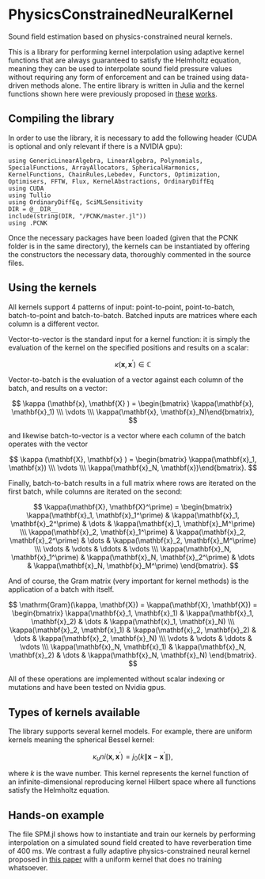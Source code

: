 # PhysicsConstrainedNeuralKernel
Sound field estimation based on physics-constrained neural kernels.

This is a library for performing kernel interpolation using adaptive kernel functions that are always guaranteed to satisfy the Helmholtz equation, meaning they can be used to interpolate sound field pressure values without requiring any form of enforcement and can be trained using data-driven methods alone. The entire library is written in Julia and the kernel functions shown here were previously proposed in [these](https://doi.org/10.48550/arXiv.2408.14731) [works](10.36227/techrxiv.24455380.v2).

## Compiling the library

In order to use the library, it is necessary to add the following header (CUDA is optional and only relevant if there is a NVIDIA gpu):
```
using GenericLinearAlgebra, LinearAlgebra, Polynomials, SpecialFunctions, ArrayAllocators, SphericalHarmonics, KernelFunctions, ChainRules,Lebedev, Functors, Optimization, Optimisers, FFTW, Flux, KernelAbstractions, OrdinaryDiffEq
using CUDA
using Tullio
using OrdinaryDiffEq, SciMLSensitivity
DIR = @__DIR__
include(string(DIR, "/PCNK/master.jl"))
using .PCNK
```
Once the necessary packages have been loaded (given that the PCNK folder is in the same directory), the kernels can be instantiated by offering the constructors the necessary data, thoroughly commented in the source files.

## Using the kernels

All kernels support 4 patterns of input: point-to-point, point-to-batch, batch-to-point and batch-to-batch. Batched inputs are matrices where each column is a different vector.

Vector-to-vector is the standard input for a kernel function: it is simply the evaluation of the kernel on the specified positions and results on a scalar:

$$
\kappa (\mathbf{x}, \mathbf{x}^\prime) \in \mathbb{C}
$$

Vector-to-batch is the evaluation of a vector against each column of the batch, and results on a vector:


$$
\kappa (\mathbf{x}, \mathbf{X} ) = \begin{bmatrix} \kappa(\mathbf{x}, \mathbf{x}_1) \\\ \vdots \\\ \kappa(\mathbf{x}, \mathbf{x}_N)\end{bmatrix},
$$

and likewise batch-to-vector is a vector where each column of the batch operates with the vector

$$
\kappa (\mathbf{X}, \mathbf{x} ) = \begin{bmatrix} \kappa(\mathbf{x}_1, \mathbf{x}) \\\ \vdots \\\ \kappa(\mathbf{x}_N, \mathbf{x})\end{bmatrix}.
$$

Finally, batch-to-batch results in a full matrix where rows are iterated on the first batch, while columns are iterated on the second:

$$
\kappa(\mathbf{X}, \mathbf{X}^\prime) = \begin{bmatrix} \kappa(\mathbf{x}_1, \mathbf{x}_1^\prime) & \kappa(\mathbf{x}_1, \mathbf{x}_2^\prime) & \dots & \kappa(\mathbf{x}_1, \mathbf{x}_M^\prime) \\\ \kappa(\mathbf{x}_2, \mathbf{x}_1^\prime) & \kappa(\mathbf{x}_2, \mathbf{x}_2^\prime) & \dots & \kappa(\mathbf{x}_2, \mathbf{x}_M^\prime) \\\ \vdots & \vdots & \ddots & \vdots \\\ \kappa(\mathbf{x}_N, \mathbf{x}_1^\prime) & \kappa(\mathbf{x}_N, \mathbf{x}_2^\prime) & \dots & \kappa(\mathbf{x}_N, \mathbf{x}_M^\prime) \end{bmatrix}.
$$

And of course, the Gram matrix (very important for kernel methods) is the application of a batch with itself.

$$
\mathrm{Gram}(\kappa, \mathbf{X}) = \kappa(\mathbf{X}, \mathbf{X}) = \begin{bmatrix} \kappa(\mathbf{x}_1, \mathbf{x}_1) & \kappa(\mathbf{x}_1, \mathbf{x}_2) & \dots & \kappa(\mathbf{x}_1, \mathbf{x}_N) \\\ \kappa(\mathbf{x}_2, \mathbf{x}_1) & \kappa(\mathbf{x}_2, \mathbf{x}_2) & \dots & \kappa(\mathbf{x}_2, \mathbf{x}_N) \\\ \vdots & \vdots & \ddots & \vdots \\\ \kappa(\mathbf{x}_N, \mathbf{x}_1) & \kappa(\mathbf{x}_N, \mathbf{x}_2) & \dots & \kappa(\mathbf{x}_N, \mathbf{x}_N) \end{bmatrix}.
$$

All of these operations are implemented without scalar indexing or mutations and have been tested on Nvidia gpus. 

## Types of kernels available

The library supports several kernel models. For example, there are uniform kernels meaning the spherical Bessel kernel:

$$
\kappa_uni(\mathbf{x}, \mathbf{x}^\prime) = j_0(k\|\mathbf{x} - \mathbf{x}^\prime\|),
$$


where $k$ is the wave number. This kernel represents the kernel function of an infinite-dimensional reproducing kernel Hilbert space where all functions satisfy the Helmholtz equation.

## Hands-on example

The file SPM.jl shows how to instantiate and train our kernels by performing interpolation on a simulated sound field created to have reverberation time of $400~\mathrm{ms}$. We contrast a fully adaptive physics-constrained neural kernel proposed in [this paper](https://doi.org/10.48550/arXiv.2408.14731) with a uniform kernel that does no training whatsoever.
